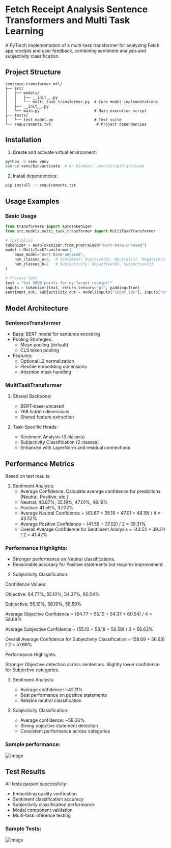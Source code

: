 # Fetch Receipt Analysis Sentence Transformers and Multi Task Learning

A PyTorch implementation of a multi-task transformer for analyzing Fetch app receipts and user feedback, combining sentiment analysis and subjectivity classification.

## Project Structure
```
sentence-transformer-mtl/
├── src/
│   ├── models/
│   │   ├── __init__.py
│   │   └── multi_task_transformer.py  # Core model implementations
│   ├── __init__.py
│   └── main.py                        # Main execution script
├── tests/
│   └── test_model.py                  # Test suite
└── requirements.txt                    # Project dependencies
```

## Installation

1. Create and activate virtual environment:
```bash
python -m venv venv
source venv/bin/activate  # On Windows: venv\Scripts\activate
```

2. Install dependencies:
```bash
pip install -r requirements.txt
```

## Usage Examples

### Basic Usage
```python
from transformers import AutoTokenizer
from src.models.multi_task_transformer import MultiTaskTransformer

# Initialize
tokenizer = AutoTokenizer.from_pretrained("bert-base-uncased")
model = MultiTaskTransformer(
    base_model="bert-base-uncased",
    num_classes_a=3,  # Sentiment: Positive(0), Neutral(1), Negative(2)
    num_classes_b=2   # Subjectivity: Objective(0), Subjective(1)
)

# Process text
text = "Got 5000 points for my Target receipt!"
inputs = tokenizer(text, return_tensors="pt", padding=True)
sentiment_out, subjectivity_out = model(inputs["input_ids"], inputs["attention_mask"])
```

## Model Architecture

### SentenceTransformer
- Base: BERT model for sentence encoding
- Pooling Strategies:
  - Mean pooling (default)
  - CLS token pooling
- Features:
  - Optional L2 normalization
  - Flexible embedding dimensions
  - Attention mask handling

### MultiTaskTransformer
1. Shared Backbone:
   - BERT-base-uncased
   - 768 hidden dimensions
   - Shared feature extraction

2. Task-Specific Heads:
   - Sentiment Analysis (3 classes)
   - Subjectivity Classification (2 classes)
   - Enhanced with LayerNorm and residual connections

## Performance Metrics
Based on test results:
1. Sentiment Analysis:
   - Average Confidence: Calculate average confidence for predictions (Neutral, Positive, etc.).
   - Neutral: 43.67%, 35.19%, 47.01%, 48.19%
   - Positive: 41.59%, 37.02%
   - Average Neutral Confidence = (43.67 + 35.19 + 47.01 + 48.19) / 4 = 43.52%
   - Average Positive Confidence = (41.59 + 37.02) / 2 = 39.31%
   - Overall Average Confidence for Sentiment Analysis = (43.52 + 39.31) / 2 = 41.42%

### Performance Highlights:

 - Stronger performance on Neutral classifications.
 - Reasonable accuracy for Positive statements but requires improvement.

2. Subjectivity Classification:
   
Confidence Values:

Objective: 64.77%, 55.10%, 54.37%, 60.54%

Subjective: 55.10%, 58.19%, 56.59%

Average Objective Confidence = (64.77 + 55.10 + 54.37 + 60.54) / 4 = 58.69%

Average Subjective Confidence = (55.10 + 58.19 + 56.59) / 3 = 56.63%

Overall Average Confidence for Subjectivity Classification = (58.69 + 56.63) / 2 = 57.66%

Performance Highlights:

Stronger Objective detection across sentences.
Slightly lower confidence for Subjective categories.


1. Sentiment Analysis:
   - Average confidence: ~42.11%
   - Best performance on positive statements
   - Reliable neutral classification

2. Subjectivity Classification:
   - Average confidence: ~58.26%
   - Strong objective statement detection
   - Consistent performance across categories
     
### Sample performance:

![image](https://github.com/user-attachments/assets/c1fbf0cf-aa4c-456c-8983-b442e0203c57)


## Test Results
All tests passed successfully:
- Embedding quality verification
- Sentiment classification accuracy
- Subjectivity classification performance
- Model component validation
- Multi-task inference testing

### Sample Tests:

![image](https://github.com/user-attachments/assets/6df9b44b-7e3d-46b1-87bd-d88a3538ec05)

